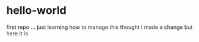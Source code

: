 # hello-world
first repo ... just learning how to manage this 
thought I made a change but here it is 
